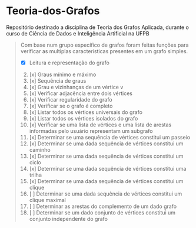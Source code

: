 # Teoria-dos-Grafos
Repositório destinado a disciplina de Teoria dos Grafos Aplicada, durante o curso de Ciência de Dados e Inteligência Artificial na UFPB

> Com base num grupo específico de grafos foram feitas funções para verificar as multíplas características presentes em um grafo simples.
> - [x] Leitura e representação do grafo
> 02. [x] Graus mínimo e máximo
> 03. [x] Sequência de graus
> 04. [x] Grau e vizinhanças de um vértice v
> 05. [x] Verificar adjacência entre dois vértices
> 06. [x] Verificar regularidade do grafo
> 07. [x] Verificar se o grafo é completo
> 08. [x] Listar todos os vértices universais do grafo
> 09. [x] Listar todos os vértices isolados do grafo
> 10. [x] Verificar se uma lista de vértices e uma lista de arestas informadas pelo usuário representam um subgrafo
> 11. [x] Determinar se uma sequência de vértices constitui um passeio
> 12. [x] Determinar se uma dada sequência de vértices constitui um caminho
> 13. [x] Determinar se uma dada sequência de vértices constitui um ciclo
> 14. [x] Determinar se uma dada sequência de vértices constitui uma trilha
> 15. [x] Determinar se uma dada sequência de vértices constitui um clique
> 16. [ ] Determinar se uma dada sequência de vértices constitui um clique maximal
> 17. [ ] Determinar as arestas do complemento de um dado grafo
> 18. [ ] Determinar se um dado conjunto de vértices constitui um conjunto independente do grafo
